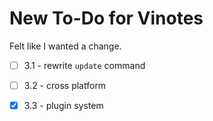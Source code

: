 # New To-Do for Vinotes

Felt like I wanted a change.

- [ ] 3.1 - rewrite `update` command

- [ ] 3.2 - cross platform

- [x] 3.3 - plugin system
